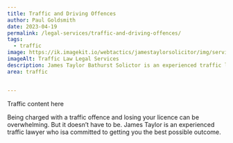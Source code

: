 ```yaml
---
title: Traffic and Driving Offences
author: Paul Goldsmith
date: 2023-04-19
permalink: /legal-services/traffic-and-driving-offences/
tags:
  - traffic
image: https://ik.imagekit.io/webtactics/jamestaylorsolicitor/img/services/traffic-law-600x400.jpg
imageAlt: Traffic Law Legal Services
description: James Taylor Bathurst Solictor is an experienced traffic lawyer who isa committed to getting you the best possible outcome.
area: traffic


---
```




Traffic content here

Being charged with a traffic offence and losing your licence can be overwhelming. But it doesn’t have to be. James Taylor is an experienced traffic lawyer who isa committed to getting you the best possible outcome.
